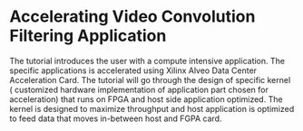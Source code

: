 # Accelerating Video Convolution Filtering Application
The tutorial introduces the user with a compute intensive application. The specific applications is accelerated using Xilinx Alveo Data Center Acceleration Card. The tutorial will go through the design of specific kernel ( customized hardware implementation of application part chosen for acceleration) that runs on FPGA and host side application optimized. The kernel is designed to maximize throughput and host application is optimized to feed data that moves in-between host and FGPA card.

